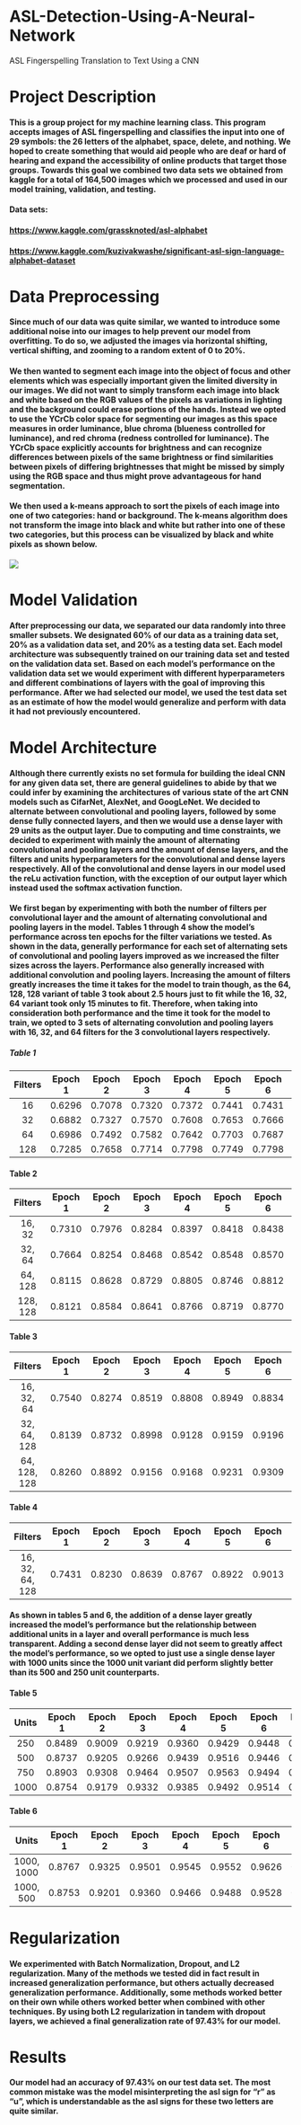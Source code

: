 # ASL-Detection-Using-A-Neural-Network
ASL Fingerspelling Translation to Text Using a CNN

# Project Description
#### This is a group project for my machine learning class. This program accepts images of ASL fingerspelling and classifies the input into one of 29 symbols: the 26 letters of the alphabet, space, delete, and nothing. We hoped to create something that would aid people who are deaf or hard of hearing and expand the accessibility of online products that target those groups. Towards this goal we combined two data sets we obtained from kaggle for a total of 164,500 images which we processed and used in our model training, validation, and testing.

#### Data sets: 
#### https://www.kaggle.com/grassknoted/asl-alphabet
#### https://www.kaggle.com/kuzivakwashe/significant-asl-sign-language-alphabet-dataset


# Data Preprocessing
#### Since much of our data was quite similar, we wanted to introduce some additional noise into our images to help prevent our model from overfitting. To do so, we adjusted the images via horizontal shifting, vertical shifting, and zooming to a random extent of 0 to 20%. 

#### We then wanted to segment each image into the object of focus and other elements which was especially important given the limited diversity in our images. We did not want to simply transform each image into black and white based on the RGB values of the pixels as variations in lighting and the background could erase portions of the hands. Instead we opted to use the YCrCb color space for segmenting our images as this space measures in order luminance, blue chroma (blueness controlled for luminance), and red chroma (redness controlled for luminance). The YCrCb space explicitly accounts for brightness and can recognize differences between pixels of the same brightness or find similarities between pixels of differing brightnesses that might be missed by simply using the RGB space and thus might prove advantageous for hand segmentation.

#### We then used a k-means approach to sort the pixels of each image into one of  two categories: hand or background. The k-means algorithm does not transform the image into black and white but rather into one of these two categories, but this process can be visualized by black and white pixels as shown below.

![](images/k_means_preprocessing.jpg)

# Model Validation
#### After preprocessing our data, we separated our data randomly into three smaller subsets. We designated 60% of our data as a training data set, 20% as a validation data set, and 20% as a testing data set. Each model architecture was subsequently trained on our training data set and tested on the validation data set. Based on each model’s performance on the validation data set we would experiment with different hyperparameters and different combinations of layers with the goal of improving this performance. After we had selected our model, we used the test data set as an estimate of how the model would generalize and perform with data it had not previously encountered. 


# Model Architecture
#### Although there currently exists no set formula for building the ideal CNN for any given data set, there are general guidelines to abide by that we could infer by examining the architectures of various state of the art CNN models such as CifarNet, AlexNet, and GoogLeNet. We decided to alternate between convolutional and pooling layers, followed by some dense fully connected layers, and then we would use a dense layer with 29 units as the output layer. Due to computing and time constraints, we decided to experiment with mainly the amount of alternating convolutional and pooling layers and the amount of dense layers, and the filters and units hyperparameters for the convolutional and dense layers respectively. All of the convolutional and dense layers in our model used the reLu activation function, with the exception of our output layer which instead used the softmax activation function.

#### We first began by experimenting with both the number of filters per convolutional layer and the amount of alternating convolutional and pooling layers in the model. Tables 1 through 4 show the model’s performance across ten epochs for the filter variations we tested. As shown in the data, generally performance for each set of alternating sets of convolutional and pooling layers improved as we increased the filter sizes across the layers. Performance also generally increased with additional convolution and pooling layers. Increasing the amount of filters greatly increases the time it takes for the model to train though, as the 64, 128, 128 variant of table 3 took about 2.5 hours just to fit while the 16, 32, 64 variant took only 15 minutes to fit. Therefore, when taking into consideration both performance and the time it took for the model to train, we opted to 3 sets of alternating convolution and pooling layers with 16, 32, and 64 filters for the 3 convolutional layers respectively.

##### Table 1
| Filters | Epoch 1 | Epoch 2 | Epoch 3 | Epoch 4 | Epoch 5 | Epoch 6 | Epoch 7 | Epoch 8 | Epoch 9 | Epoch 10 |
|:-------:|:-------:|:-------:|:-------:|:-------:|:-------:|:-------:|:-------:|:-------:|:-------:|:--------:|
| 16      | 0.6296  | 0.7078  | 0.7320  | 0.7372  | 0.7441  | 0.7431  | 0.7439  | 0.7434  | 0.7478  | 0.7422   |
| 32      | 0.6882  | 0.7327	| 0.7570	| 0.7608	| 0.7653	| 0.7666	| 0.7640  | 0.7657  | 0.7619	| 0.7662   |   
| 64      | 0.6986  | 0.7492	| 0.7582	| 0.7642	| 0.7703	| 0.7687	|0.7691	  | 0.7686	| 0.768	  | 0.7701   |
| 128     | 0.7285  | 0.7658	| 0.7714	| 0.7798	| 0.7749	| 0.7798	| 0.7762	| 0.7758	| 0.7765	| 0.7776   |

#### Table 2
| Filters  | Epoch 1 | Epoch 2 | Epoch 3 | Epoch 4 | Epoch 5 | Epoch 6 | Epoch 7 | Epoch 8 | Epoch 9 | Epoch 10 |
|:--------:|:-------:|:-------:|:-------:|:-------:|:-------:|:-------:|:-------:|:-------:|:-------:|:--------:|
| 16, 32   | 0.7310	| 0.7976  | 0.8284	| 0.8397	| 0.8418	| 0.8438	| 0.8507	| 0.8521  | 0.8447	| 0.8502   |
| 32, 64   | 0.7664	| 0.8254	| 0.8468	| 0.8542	| 0.8548	| 0.8570	| 0.8599	| 0.8578	| 0.8582	| 0.8591   |
| 64, 128  | 0.8115	| 0.8628	| 0.8729	| 0.8805	| 0.8746	| 0.8812	| 0.8867	| 0.8834	| 0.8833	| 0.8837   |
| 128, 128 | 0.8121	| 0.8584  | 0.8641	| 0.8766	| 0.8719	| 0.8770	| 0.8774	| 0.8808	| 0.8781	| 0.8751   |

#### Table 3
| Filters      | Epoch 1 | Epoch 2 | Epoch 3 | Epoch 4 | Epoch 5 | Epoch 6 | Epoch 7 | Epoch 8 | Epoch 9 | Epoch 10 |
|:------------:|:-------:|:-------:|:-------:|:-------:|:-------:|:-------:|:-------:|:-------:|:-------:|:--------:|
| 16, 32, 64   | 0.7540	 | 0.8274	 | 0.8519	 | 0.8808	 | 0.8949	 | 0.8834	 | 0.8971	 | 0.8963	 | 0.9036	 | 0.9113   |
| 32, 64, 128  | 0.8139	 | 0.8732	 | 0.8998	 | 0.9128	 | 0.9159	 | 0.9196	 | 0.9236	 | 0.9169	 | 0.9225	 | 0.9281   |
| 64, 128, 128 | 0.8260	 | 0.8892	 | 0.9156	 | 0.9168	 | 0.9231	 | 0.9309	 | 0.9241	 | 0.9321	 | 0.9374	 | 0.9301   |

#### Table 4
| Filters         | Epoch 1 | Epoch 2 | Epoch 3 | Epoch 4 | Epoch 5 | Epoch 6 | Epoch 7 | Epoch 8 | Epoch 9 | Epoch 10 |
|:---------------:|:-------:|:-------:|:-------:|:-------:|:-------:|:-------:|:-------:|:-------:|:-------:|:--------:|
| 16, 32, 64, 128 | 0.7431	| 0.8230  | 0.8639	| 0.8767	| 0.8922	| 0.9013	| 0.9018	| 0.9096	| 0.9131	| 0.9107   |

#### As shown in tables 5 and 6, the addition of a dense layer greatly increased the model’s performance but the relationship between additional units in a layer and overall performance is much less transparent. Adding a second dense layer did not seem to greatly affect the model’s performance, so we opted to just use a single dense layer with 1000 units since the 1000 unit variant did perform slightly better than its 500 and 250 unit counterparts.

#### Table 5
| Units | Epoch 1 | Epoch 2 | Epoch 3 | Epoch 4 | Epoch 5 | Epoch 6 | Epoch 7 | Epoch 8 | Epoch 9 | Epoch 10 |
|:-----:|:-------:|:-------:|:-------:|:-------:|:-------:|:-------:|:-------:|:-------:|:-------:|:--------:|
| 250   | 0.8489	| 0.9009	| 0.9219	| 0.9360	| 0.9429	| 0.9448	| 0.9463	| 0.9480	| 0.9460	| 0.9542   |
| 500   | 0.8737	| 0.9205	| 0.9266	| 0.9439	| 0.9516	| 0.9446	| 0.9555	| 0.9531	| 0.9553	| 0.9563   |
| 750   | 0.8903	| 0.9308	| 0.9464	| 0.9507	| 0.9563	| 0.9494	| 0.9578	| 0.9586	| 0.9595	| 0.9626   |
| 1000  | 0.8754	| 0.9179	| 0.9332	| 0.9385	| 0.9492	| 0.9514	| 0.9535	| 0.9503	| 0.9536	| 0.9512   |

#### Table 6
| Units      | Epoch 1 | Epoch 2 | Epoch 3 | Epoch 4 | Epoch 5 | Epoch 6 | Epoch 7 | Epoch 8 | Epoch 9 | Epoch 10 |
|:----------:|:-------:|:-------:|:-------:|:-------:|:-------:|:-------:|:-------:|:-------:|:-------:|:--------:|
| 1000, 1000 | 0.8767  |0.9325	 |0.9501	 |0.9545	 |0.9552	 |0.9626	 |0.9629	 |0.9639	 |0.9614	 |0.9644    |
| 1000, 500  | 0.8753	 |0.9201	 |0.9360	 |0.9466	 |0.9488	 |0.9528	 |0.9572	 |0.9609	 |0.9540	 |0.9606    |


# Regularization
#### We experimented with Batch Normalization, Dropout, and L2 regularization. Many of the methods we tested did in fact result in increased generalization performance, but others actually decreased generalization performance. Additionally, some methods worked better on their own while others worked better when combined with other techniques. By using both L2 regularization in tandem with dropout layers, we achieved a final generalization rate of 97.43% for our model.

# Results
#### Our model had an accuracy of 97.43% on our test data set. The most common mistake was the model misinterpreting the asl sign for “r” as “u”, which is understandable as the asl signs for these two letters are quite similar.

